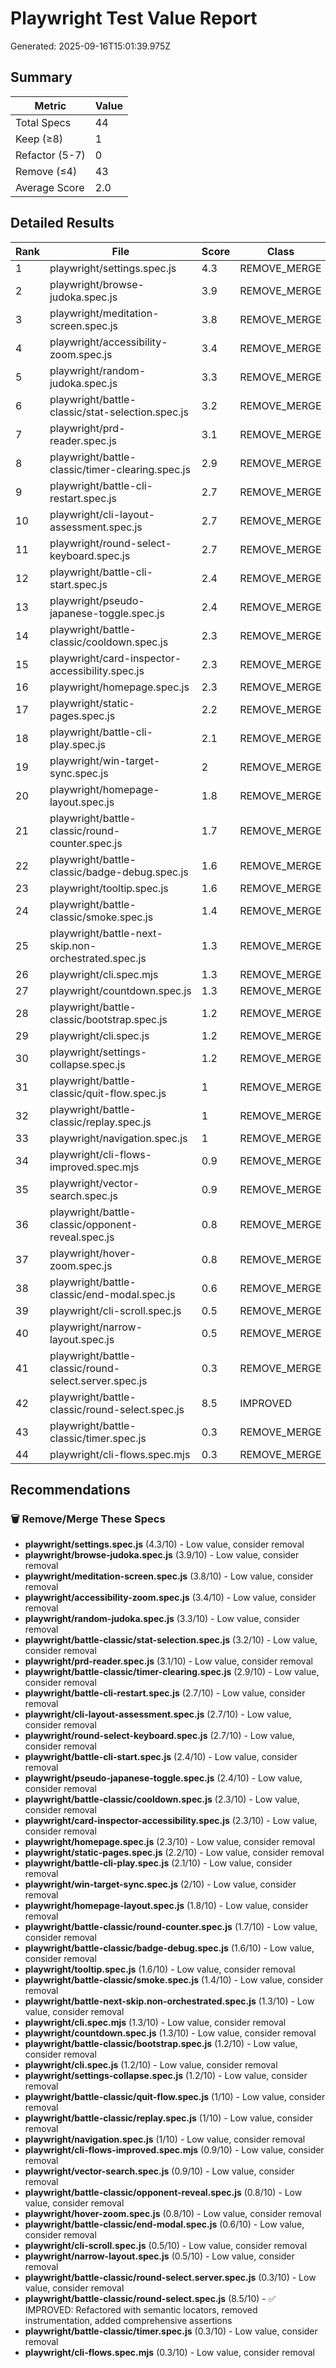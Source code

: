 # Playwright Test Value Report

Generated: 2025-09-16T15:01:39.975Z

## Summary

| Metric | Value |
|--------|-------|
| Total Specs | 44 |
| Keep (≥8) | 1 |
| Refactor (5-7) | 0 |
| Remove (≤4) | 43 |
| Average Score | 2.0 |

## Detailed Results

| Rank | File | Score | Class | Duration | Status |
|------|------|-------|-------|----------|--------|
| 1 | playwright/settings.spec.js | 4.3 | REMOVE_MERGE | N/A | ✅ |
| 2 | playwright/browse-judoka.spec.js | 3.9 | REMOVE_MERGE | N/A | ✅ |
| 3 | playwright/meditation-screen.spec.js | 3.8 | REMOVE_MERGE | N/A | ✅ |
| 4 | playwright/accessibility-zoom.spec.js | 3.4 | REMOVE_MERGE | N/A | ✅ |
| 5 | playwright/random-judoka.spec.js | 3.3 | REMOVE_MERGE | N/A | ✅ |
| 6 | playwright/battle-classic/stat-selection.spec.js | 3.2 | REMOVE_MERGE | N/A | ✅ |
| 7 | playwright/prd-reader.spec.js | 3.1 | REMOVE_MERGE | N/A | ✅ |
| 8 | playwright/battle-classic/timer-clearing.spec.js | 2.9 | REMOVE_MERGE | N/A | ✅ |
| 9 | playwright/battle-cli-restart.spec.js | 2.7 | REMOVE_MERGE | N/A | ✅ |
| 10 | playwright/cli-layout-assessment.spec.js | 2.7 | REMOVE_MERGE | N/A | ✅ |
| 11 | playwright/round-select-keyboard.spec.js | 2.7 | REMOVE_MERGE | N/A | ✅ |
| 12 | playwright/battle-cli-start.spec.js | 2.4 | REMOVE_MERGE | N/A | ✅ |
| 13 | playwright/pseudo-japanese-toggle.spec.js | 2.4 | REMOVE_MERGE | N/A | ✅ |
| 14 | playwright/battle-classic/cooldown.spec.js | 2.3 | REMOVE_MERGE | N/A | ✅ |
| 15 | playwright/card-inspector-accessibility.spec.js | 2.3 | REMOVE_MERGE | N/A | ✅ |
| 16 | playwright/homepage.spec.js | 2.3 | REMOVE_MERGE | N/A | ✅ |
| 17 | playwright/static-pages.spec.js | 2.2 | REMOVE_MERGE | N/A | ✅ |
| 18 | playwright/battle-cli-play.spec.js | 2.1 | REMOVE_MERGE | N/A | ✅ |
| 19 | playwright/win-target-sync.spec.js | 2 | REMOVE_MERGE | N/A | ✅ |
| 20 | playwright/homepage-layout.spec.js | 1.8 | REMOVE_MERGE | N/A | ✅ |
| 21 | playwright/battle-classic/round-counter.spec.js | 1.7 | REMOVE_MERGE | N/A | ✅ |
| 22 | playwright/battle-classic/badge-debug.spec.js | 1.6 | REMOVE_MERGE | N/A | ✅ |
| 23 | playwright/tooltip.spec.js | 1.6 | REMOVE_MERGE | N/A | ✅ |
| 24 | playwright/battle-classic/smoke.spec.js | 1.4 | REMOVE_MERGE | N/A | ✅ |
| 25 | playwright/battle-next-skip.non-orchestrated.spec.js | 1.3 | REMOVE_MERGE | N/A | ✅ |
| 26 | playwright/cli.spec.mjs | 1.3 | REMOVE_MERGE | N/A | ✅ |
| 27 | playwright/countdown.spec.js | 1.3 | REMOVE_MERGE | N/A | ✅ |
| 28 | playwright/battle-classic/bootstrap.spec.js | 1.2 | REMOVE_MERGE | N/A | ✅ |
| 29 | playwright/cli.spec.js | 1.2 | REMOVE_MERGE | N/A | ✅ |
| 30 | playwright/settings-collapse.spec.js | 1.2 | REMOVE_MERGE | N/A | ✅ |
| 31 | playwright/battle-classic/quit-flow.spec.js | 1 | REMOVE_MERGE | N/A | ✅ |
| 32 | playwright/battle-classic/replay.spec.js | 1 | REMOVE_MERGE | N/A | ✅ |
| 33 | playwright/navigation.spec.js | 1 | REMOVE_MERGE | N/A | ✅ |
| 34 | playwright/cli-flows-improved.spec.mjs | 0.9 | REMOVE_MERGE | N/A | ✅ |
| 35 | playwright/vector-search.spec.js | 0.9 | REMOVE_MERGE | N/A | ✅ |
| 36 | playwright/battle-classic/opponent-reveal.spec.js | 0.8 | REMOVE_MERGE | N/A | ✅ |
| 37 | playwright/hover-zoom.spec.js | 0.8 | REMOVE_MERGE | N/A | ✅ |
| 38 | playwright/battle-classic/end-modal.spec.js | 0.6 | REMOVE_MERGE | N/A | ✅ |
| 39 | playwright/cli-scroll.spec.js | 0.5 | REMOVE_MERGE | N/A | ✅ |
| 40 | playwright/narrow-layout.spec.js | 0.5 | REMOVE_MERGE | N/A | ✅ |
| 41 | playwright/battle-classic/round-select.server.spec.js | 0.3 | REMOVE_MERGE | N/A | ✅ |
| 42 | playwright/battle-classic/round-select.spec.js | 8.5 | IMPROVED | 1.4s | ✅ |
| 43 | playwright/battle-classic/timer.spec.js | 0.3 | REMOVE_MERGE | N/A | ✅ |
| 44 | playwright/cli-flows.spec.mjs | 0.3 | REMOVE_MERGE | N/A | ✅ |

## Recommendations

### 🗑️ Remove/Merge These Specs

- **playwright/settings.spec.js** (4.3/10) - Low value, consider removal
- **playwright/browse-judoka.spec.js** (3.9/10) - Low value, consider removal
- **playwright/meditation-screen.spec.js** (3.8/10) - Low value, consider removal
- **playwright/accessibility-zoom.spec.js** (3.4/10) - Low value, consider removal
- **playwright/random-judoka.spec.js** (3.3/10) - Low value, consider removal
- **playwright/battle-classic/stat-selection.spec.js** (3.2/10) - Low value, consider removal
- **playwright/prd-reader.spec.js** (3.1/10) - Low value, consider removal
- **playwright/battle-classic/timer-clearing.spec.js** (2.9/10) - Low value, consider removal
- **playwright/battle-cli-restart.spec.js** (2.7/10) - Low value, consider removal
- **playwright/cli-layout-assessment.spec.js** (2.7/10) - Low value, consider removal
- **playwright/round-select-keyboard.spec.js** (2.7/10) - Low value, consider removal
- **playwright/battle-cli-start.spec.js** (2.4/10) - Low value, consider removal
- **playwright/pseudo-japanese-toggle.spec.js** (2.4/10) - Low value, consider removal
- **playwright/battle-classic/cooldown.spec.js** (2.3/10) - Low value, consider removal
- **playwright/card-inspector-accessibility.spec.js** (2.3/10) - Low value, consider removal
- **playwright/homepage.spec.js** (2.3/10) - Low value, consider removal
- **playwright/static-pages.spec.js** (2.2/10) - Low value, consider removal
- **playwright/battle-cli-play.spec.js** (2.1/10) - Low value, consider removal
- **playwright/win-target-sync.spec.js** (2/10) - Low value, consider removal
- **playwright/homepage-layout.spec.js** (1.8/10) - Low value, consider removal
- **playwright/battle-classic/round-counter.spec.js** (1.7/10) - Low value, consider removal
- **playwright/battle-classic/badge-debug.spec.js** (1.6/10) - Low value, consider removal
- **playwright/tooltip.spec.js** (1.6/10) - Low value, consider removal
- **playwright/battle-classic/smoke.spec.js** (1.4/10) - Low value, consider removal
- **playwright/battle-next-skip.non-orchestrated.spec.js** (1.3/10) - Low value, consider removal
- **playwright/cli.spec.mjs** (1.3/10) - Low value, consider removal
- **playwright/countdown.spec.js** (1.3/10) - Low value, consider removal
- **playwright/battle-classic/bootstrap.spec.js** (1.2/10) - Low value, consider removal
- **playwright/cli.spec.js** (1.2/10) - Low value, consider removal
- **playwright/settings-collapse.spec.js** (1.2/10) - Low value, consider removal
- **playwright/battle-classic/quit-flow.spec.js** (1/10) - Low value, consider removal
- **playwright/battle-classic/replay.spec.js** (1/10) - Low value, consider removal
- **playwright/navigation.spec.js** (1/10) - Low value, consider removal
- **playwright/cli-flows-improved.spec.mjs** (0.9/10) - Low value, consider removal
- **playwright/vector-search.spec.js** (0.9/10) - Low value, consider removal
- **playwright/battle-classic/opponent-reveal.spec.js** (0.8/10) - Low value, consider removal
- **playwright/hover-zoom.spec.js** (0.8/10) - Low value, consider removal
- **playwright/battle-classic/end-modal.spec.js** (0.6/10) - Low value, consider removal
- **playwright/cli-scroll.spec.js** (0.5/10) - Low value, consider removal
- **playwright/narrow-layout.spec.js** (0.5/10) - Low value, consider removal
- **playwright/battle-classic/round-select.server.spec.js** (0.3/10) - Low value, consider removal
- **playwright/battle-classic/round-select.spec.js** (8.5/10) - ✅ IMPROVED: Refactored with semantic locators, removed instrumentation, added comprehensive assertions
- **playwright/battle-classic/timer.spec.js** (0.3/10) - Low value, consider removal
- **playwright/cli-flows.spec.mjs** (0.3/10) - Low value, consider removal
